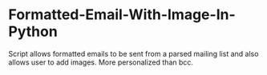 # Formatted-Email-With-Image-In-Python
Script allows formatted emails to be sent from a parsed mailing list and also allows user to add images. More personalized than bcc.

